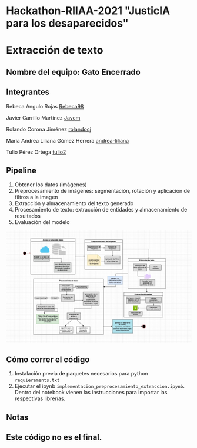 # Hackathon-RIIAA-2021 "JusticIA para los desaparecidos"

# Extracción de texto

## **Nombre del equipo:** Gato Encerrado

## **Integrantes**

Rebeca Angulo Rojas [Rebeca98](https://github.com/Rebeca98)

Javier Carrillo Martínez [Javcm](https://github.com/Javcm)

Rolando Corona Jiménez [rolandocj](https://github.com/rolandocj)

María Andrea Liliana Gómez Herrera [andrea-liliana](https://github.com/andrea-liliana)

Tulio Pérez Ortega [tulio2](https://github.com/tulio2)

## Pipeline
1. Obtener los datos (imágenes)
2. Preprocesamiento de imágenes: segmentación, rotación y aplicación de filtros a la imagen
3. Extracción y almacenamiento del texto generado
4. Procesamiento de texto: extracción de entidades y almacenamiento de resultados
5. Evaluación del modelo

![](Flujo_solucion.jpg)

## Cómo correr el código
1. Instalación previa de paquetes necesarios para python `requierements.txt`
2. Ejecutar el ipynb `implementacion_preprocesamiento_extraccion.ipynb`. Dentro del notebook vienen las instrucciones para importar las respectivas librerías. 

## Notas
## Este código no es el final.





